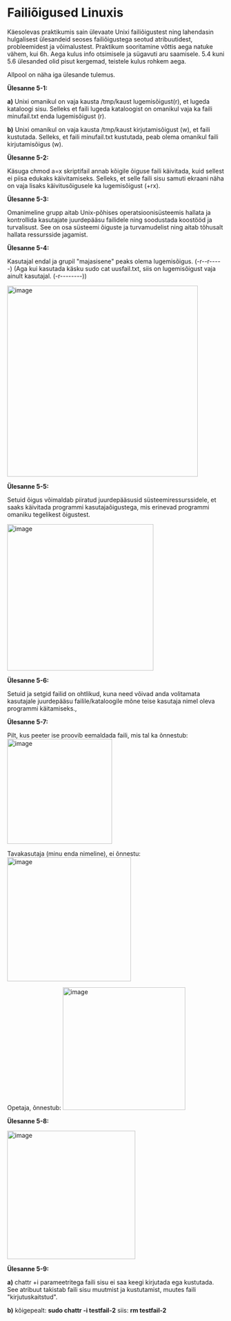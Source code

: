 # Failiõigused Linuxis

Käesolevas praktikumis sain ülevaate Unixi failiõigustest ning lahendasin hulgalisest ülesandeid seoses failiõigustega seotud atribuutidest, probleemidest ja võimalustest. Praktikum sooritamine võttis aega natuke vähem, kui 6h. Aega kulus info otsimisele ja sügavuti aru saamisele. 5.4 kuni 5.6 ülesanded olid pisut kergemad, teistele kulus rohkem aega.

Allpool on näha iga ülesande tulemus.


**Ülesanne 5-1:** 

**a)**  Unixi omanikul on vaja kausta /tmp/kaust lugemisõigust(r), et lugeda kataloogi sisu. 
     Selleks et faili lugeda kataloogist on omanikul vaja ka faili minufail.txt enda lugemisõigust (r).

**b)**   Unixi omanikul on vaja kausta /tmp/kaust kirjutamisõigust (w), et faili kustutada.
     Selleks, et faili minufail.txt kustutada, peab olema omanikul faili kirjutamisõigus (w).


**Ülesanne 5-2:** 

Käsuga chmod a=x skriptifail annab kõigile õiguse faili käivitada, kuid sellest ei piisa edukaks käivitamiseks. Selleks, et selle faili sisu samuti ekraani näha on vaja lisaks käivitusõigusele ka lugemisõigust (+rx).


**Ülesanne 5-3:** 

Omanimeline grupp aitab Unix-põhises operatsioonisüsteemis hallata ja kontrollida kasutajate juurdepääsu failidele ning soodustada koostööd ja turvalisust. See on osa süsteemi õiguste ja turvamudelist ning aitab tõhusalt hallata ressursside jagamist.


**Ülesanne 5-4:**

Kasutajal endal ja grupil "majasisene" peaks olema lugemisõigus. (-r--r-----)
(Aga kui kasutada käsku sudo cat uusfail.txt, siis on lugemisõigust vaja ainult kasutajal. (-r--------))

<img width="442" alt="image" src="https://github.com/riikaseeba/opsys2023/assets/144622934/2c44a37f-8ade-459c-95e9-fe851329bbfa">


**Ülesanne 5-5:**

Setuid õigus võimaldab piiratud juurdepääsusid süsteemiressurssidele, et saaks käivitada programmi kasutajaõigustega, mis erinevad programmi omaniku tegelikest õigustest.

<img width="339" alt="image" src="https://github.com/riikaseeba/opsys2023/assets/144622934/34925ad2-0beb-4e5c-8271-ea3064dd1372">


**Ülesanne 5-6:** 

Setuid ja setgid failid on ohtlikud, kuna need võivad anda volitamata kasutajale juurdepääsu failile/kataloogile mõne teise kasutaja nimel oleva programmi käitamiseks.,


**Ülesanne 5-7:**

Pilt, kus peeter ise proovib eemaldada faili, mis tal ka õnnestub:
<img width="243" alt="image" src="https://github.com/riikaseeba/opsys2023/assets/144622934/77397ddd-9d33-4628-9626-52e848b3e7f9">

Tavakasutaja (minu enda nimeline), ei õnnestu:
<img width="287" alt="image" src="https://github.com/riikaseeba/opsys2023/assets/144622934/9d8d65f8-0e09-429d-8d22-1e3db6d877de">


Opetaja, õnnestub:
<img width="284" alt="image" src="https://github.com/riikaseeba/opsys2023/assets/144622934/9d3833ae-b6db-4a38-86d8-9a5aae03c6b5">


**Ülesanne 5-8:**

<img width="297" alt="image" src="https://github.com/riikaseeba/opsys2023/assets/144622934/41fd7fe4-abeb-4d82-a622-d8080f77a904">


**Ülesanne 5-9:**

**a)** chattr +i parameetritega faili sisu ei saa keegi kirjutada ega kustutada. See atribuut takistab faili sisu muutmist ja kustutamist, muutes faili "kirjutuskaitstud".

**b)** kõigepealt: **sudo chattr -i testfail-2**
siis: **rm testfail-2**
